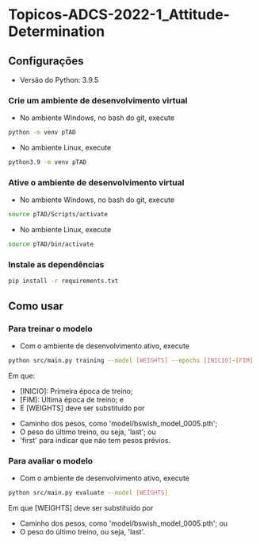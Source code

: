 # Topicos-ADCS-2022-1_Attitude-Determination

## Configurações

- Versão do Python: 3.9.5

### Crie um ambiente de desenvolvimento virtual

- No ambiente Windows, no bash do git, execute
```bash
python -m venv pTAD
```

- No ambiente Linux, execute
```bash
python3.9 -m venv pTAD
```

### Ative o ambiente de desenvolvimento virtual

- No ambiente Windows, no bash do git, execute
```bash
source pTAD/Scripts/activate
```

- No ambiente Linux, execute
```bash
source pTAD/bin/activate
```

### Instale as dependências

```bash
pip install -r requirements.txt
```

## Como usar

### Para treinar o modelo

- Com o ambiente de desenvolvimento ativo, execute
```bash
python src/main.py training --model [WEIGHTS] --epochs [INICIO]-[FIM]
```

Em que:
- [INICIO]: Primeira época de treino;
- [FIM]: Última época de treino; e
- E [WEIGHTS] deve ser substituído por
* Caminho dos pesos, como 'model/bswish_model_0005.pth';
* O peso do último treino, ou seja, 'last'; ou
* 'first' para indicar que não tem pesos prévios.

### Para avaliar o modelo

- Com o ambiente de desenvolvimento ativo, execute
```bash
python src/main.py evaluate --model [WEIGHTS]
```

Em que [WEIGHTS] deve ser substituído por
* Caminho dos pesos, como 'model/bswish_model_0005.pth'; ou
* O peso do último treino, ou seja, 'last'.
